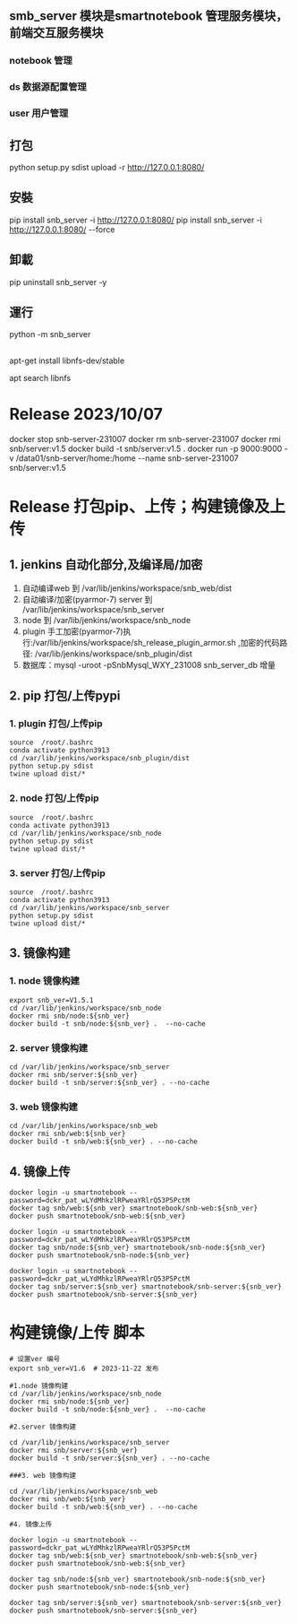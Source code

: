 ## smb_server 模块是smartnotebook 管理服务模块，前端交互服务模块

### notebook 管理
### ds 数据源配置管理
### user 用户管理



## 打包
python setup.py sdist upload -r  http://127.0.0.1:8080/
## 安裝
pip install snb_server -i http://127.0.0.1:8080/
pip install snb_server -i http://127.0.0.1:8080/ --force
## 卸載
pip uninstall snb_server -y

## 運行
python -m snb_server


## 
apt-get install  libnfs-dev/stable

apt search  libnfs



# Release  2023/10/07 
docker stop snb-server-231007 
docker rm snb-server-231007 
docker rmi snb/server:v1.5
docker build -t snb/server:v1.5 .
docker run -p 9000:9000 -v /data01/snb-server/home:/home --name snb-server-231007 snb/server:v1.5



# Release 打包pip、上传；构建镜像及上传
## 1. jenkins  自动化部分,及编译局/加密
1. 自动编译web 到  /var/lib/jenkins/workspace/snb_web/dist
2. 自动编译/加密(pyarmor-7) server 到 /var/lib/jenkins/workspace/snb_server
3. node 到 /var/lib/jenkins/workspace/snb_node
4. plugin 手工加密(pyarmor-7)执行:/var/lib/jenkins/workspace/sh_release_plugin_armor.sh  ,加密的代码路径: /var/lib/jenkins/workspace/snb_plugin/dist
5. 数据库：mysql -uroot -pSnbMysql_WXY_231008 snb_server_db 增量

## 2. pip 打包/上传pypi
###   1. plugin 打包/上传pip
```shell
source  /root/.bashrc
conda activate python3913
cd /var/lib/jenkins/workspace/snb_plugin/dist
python setup.py sdist
twine upload dist/*
```
###   2. node 打包/上传pip
```shell
source  /root/.bashrc
conda activate python3913
cd /var/lib/jenkins/workspace/snb_node
python setup.py sdist
twine upload dist/*
```

###   3. server 打包/上传pip
```shell
source  /root/.bashrc
conda activate python3913
cd /var/lib/jenkins/workspace/snb_server
python setup.py sdist
twine upload dist/*
```
## 3. 镜像构建
###   1. node 镜像构建
```shell
export snb_ver=V1.5.1
cd /var/lib/jenkins/workspace/snb_node
docker rmi snb/node:${snb_ver}
docker build -t snb/node:${snb_ver} .  --no-cache
```
###   2. server 镜像构建
```shell
cd /var/lib/jenkins/workspace/snb_server
docker rmi snb/server:${snb_ver}
docker build -t snb/server:${snb_ver} . --no-cache
```

### 3. web 镜像构建
```
cd /var/lib/jenkins/workspace/snb_web
docker rmi snb/web:${snb_ver}
docker build -t snb/web:${snb_ver} . --no-cache
```

## 4. 镜像上传
```
docker login -u smartnotebook --password=dckr_pat_wLYdMhkzlRPweaYRlrQ53P5PctM
docker tag snb/web:${snb_ver} smartnotebook/snb-web:${snb_ver}
docker push smartnotebook/snb-web:${snb_ver}

docker login -u smartnotebook --password=dckr_pat_wLYdMhkzlRPweaYRlrQ53P5PctM
docker tag snb/node:${snb_ver} smartnotebook/snb-node:${snb_ver}
docker push smartnotebook/snb-node:${snb_ver}

docker login -u smartnotebook --password=dckr_pat_wLYdMhkzlRPweaYRlrQ53P5PctM
docker tag snb/server:${snb_ver} smartnotebook/snb-server:${snb_ver}
docker push smartnotebook/snb-server:${snb_ver}
```


# 构建镜像/上传 脚本 

```shell
# 设置ver 编号
export snb_ver=V1.6  # 2023-11-22 发布

#1.node 镜像构建
cd /var/lib/jenkins/workspace/snb_node
docker rmi snb/node:${snb_ver}
docker build -t snb/node:${snb_ver} .  --no-cache

#2.server 镜像构建

cd /var/lib/jenkins/workspace/snb_server
docker rmi snb/server:${snb_ver}
docker build -t snb/server:${snb_ver} . --no-cache

###3. web 镜像构建

cd /var/lib/jenkins/workspace/snb_web
docker rmi snb/web:${snb_ver}
docker build -t snb/web:${snb_ver} . --no-cache

#4. 镜像上传

docker login -u smartnotebook --password=dckr_pat_wLYdMhkzlRPweaYRlrQ53P5PctM
docker tag snb/web:${snb_ver} smartnotebook/snb-web:${snb_ver}
docker push smartnotebook/snb-web:${snb_ver}

docker tag snb/node:${snb_ver} smartnotebook/snb-node:${snb_ver}
docker push smartnotebook/snb-node:${snb_ver}

docker tag snb/server:${snb_ver} smartnotebook/snb-server:${snb_ver}
docker push smartnotebook/snb-server:${snb_ver}

```
